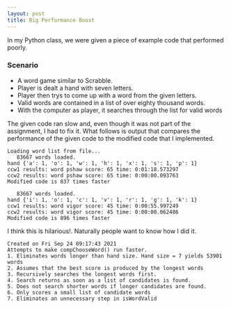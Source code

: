 ```yaml
---
layout: post
title: Big Performance Boost
---
```

In my Python class, we were given a piece of example code that performed poorly.
### Scenario
- A word game similar to Scrabble.
- Player is dealt a hand with seven letters.
- Player then trys to come up with a word from the given letters.
- Valid words are contained in a list of over eighty thousand words.
- With the computer as player, it searches through the list for valid words

The given code ran slow and, even though it was not part of the assignment, I had to fix it. What follows is output that compares the performance of the given code to the modified code that I implemented.
```
Loading word list from file...
   83667 words loaded.
hand {'a': 1, 'o': 1, 'w': 1, 'h': 1, 'x': 1, 's': 1, 'p': 1}
ccw1 results: word pshaw score: 65 time: 0:01:18.573297
ccw2 results: word pshaw score: 65 time: 0:00:00.093763
Modified code is 837 times faster
```
```
   83667 words loaded.
hand {'i': 1, 'o': 1, 'c': 1, 'v': 1, 'r': 1, 'g': 1, 'k': 1}
ccw1 results: word vigor score: 45 time: 0:00:55.997249
ccw2 results: word vigor score: 45 time: 0:00:00.062486
Modified code is 896 times faster
```
I think this is hilarious!. Naturally people want to know how I did it.
```
Created on Fri Sep 24 09:17:43 2021
Attempts to make compChooseWord() run faster.
1. Eliminates words longer than hand size. Hand size = 7 yields 53901 words
2. Assumes that the best score is produced by the longest words
3. Recursively searches the longest words first.
4. Search returns as soon as a list of candidates is found.
5. Does not search shorter words if longer candidates are found.
6. Only scores a small list of candidate words
7. Eliminates an unnecessary step in isWordValid
```
